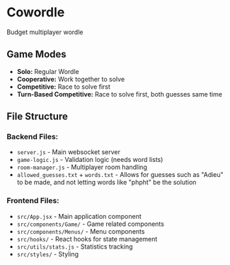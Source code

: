 # Cowordle

Budget multiplayer wordle

## Game Modes

- **Solo:** Regular Wordle
- **Cooperative:** Work together to solve
- **Competitive:** Race to solve first
- **Turn-Based Competitive:** Race to solve first, both guesses same time

## File Structure

### Backend Files:
- `server.js` - Main websocket server
- `game-logic.js` - Validation logic (needs word lists)
- `room-manager.js` - Multiplayer room handling
- `allowed_guesses.txt` + `words.txt` - Allows for guesses such as "Adieu" to be made, and not letting words like "phpht" be the solution

### Frontend Files:
- `src/App.jsx` - Main application component
- `src/components/Game/` - Game related components
- `src/components/Menus/` - Menu components
- `src/hooks/` - React hooks for state management
- `src/utils/stats.js` - Statistics tracking
- `src/styles/` - Styling
